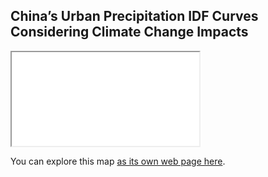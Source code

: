 ## China’s Urban Precipitation IDF Curves Considering Climate Change Impacts

<iframe src="IDF_map.html"></iframe>

You can explore this map [as its own web page here](IDF_map.html).

